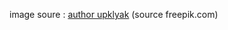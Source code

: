 image soure : <a href="https://kr.freepik.com/free-vector/couple-runners-jogging-together-in-park_22393901.htm#from_view=detail_alsolike">author upklyak</a> (source freepik.com)
